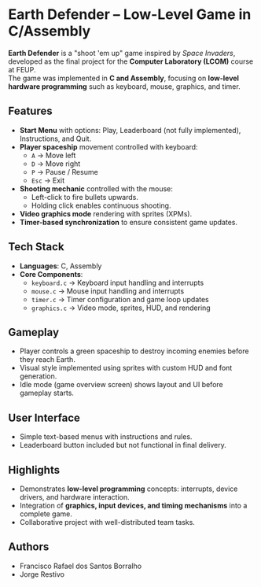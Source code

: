 # Earth Defender – Low-Level Game in C/Assembly

**Earth Defender** is a "shoot 'em up" game inspired by *Space Invaders*, developed as the final project for the **Computer Laboratory (LCOM)** course at FEUP.  
The game was implemented in **C and Assembly**, focusing on **low-level hardware programming** such as keyboard, mouse, graphics, and timer.

## Features
- **Start Menu** with options: Play, Leaderboard (not fully implemented), Instructions, and Quit.
- **Player spaceship** movement controlled with keyboard:
  - `A` → Move left  
  - `D` → Move right  
  - `P` → Pause / Resume  
  - `Esc` → Exit  
- **Shooting mechanic** controlled with the mouse:
  - Left-click to fire bullets upwards.  
  - Holding click enables continuous shooting.  
- **Video graphics mode** rendering with sprites (XPMs).
- **Timer-based synchronization** to ensure consistent game updates.

## Tech Stack
- **Languages**: C, Assembly
- **Core Components**:
  - `keyboard.c` → Keyboard input handling and interrupts  
  - `mouse.c` → Mouse input handling and interrupts  
  - `timer.c` → Timer configuration and game loop updates  
  - `graphics.c` → Video mode, sprites, HUD, and rendering  

## Gameplay
- Player controls a green spaceship to destroy incoming enemies before they reach Earth.
- Visual style implemented using sprites with custom HUD and font generation.
- Idle mode (game overview screen) shows layout and UI before gameplay starts.

## User Interface
- Simple text-based menus with instructions and rules.
- Leaderboard button included but not functional in final delivery.

## Highlights
- Demonstrates **low-level programming** concepts: interrupts, device drivers, and hardware interaction.  
- Integration of **graphics, input devices, and timing mechanisms** into a complete game.  
- Collaborative project with well-distributed team tasks.

## Authors
- Francisco Rafael dos Santos Borralho  
- Jorge Restivo  
